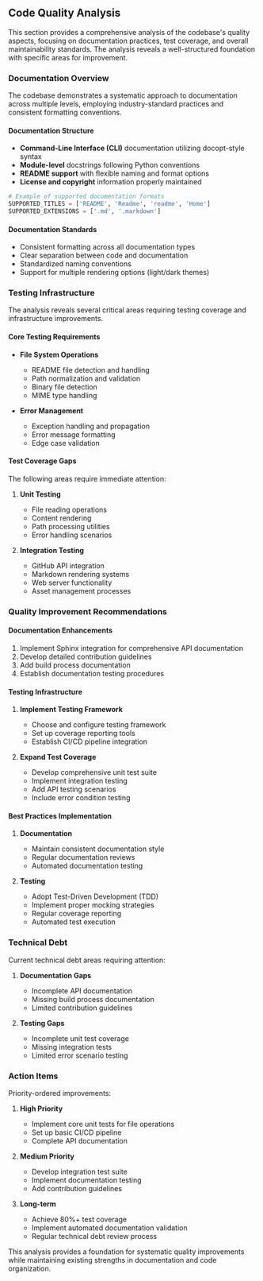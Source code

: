 ## Code Quality Analysis

This section provides a comprehensive analysis of the codebase's quality aspects, focusing on documentation practices, test coverage, and overall maintainability standards. The analysis reveals a well-structured foundation with specific areas for improvement.

### Documentation Overview

The codebase demonstrates a systematic approach to documentation across multiple levels, employing industry-standard practices and consistent formatting conventions.

#### Documentation Structure
- **Command-Line Interface (CLI)** documentation utilizing docopt-style syntax
- **Module-level** docstrings following Python conventions
- **README support** with flexible naming and format options
- **License and copyright** information properly maintained

```python
# Example of supported documentation formats
SUPPORTED_TITLES = ['README', 'Readme', 'readme', 'Home']
SUPPORTED_EXTENSIONS = ['.md', '.markdown']
```

#### Documentation Standards
- Consistent formatting across all documentation types
- Clear separation between code and documentation
- Standardized naming conventions
- Support for multiple rendering options (light/dark themes)

### Testing Infrastructure

The analysis reveals several critical areas requiring testing coverage and infrastructure improvements.

#### Core Testing Requirements
- **File System Operations**
  - README file detection and handling
  - Path normalization and validation
  - Binary file detection
  - MIME type handling

- **Error Management**
  - Exception handling and propagation
  - Error message formatting
  - Edge case validation

#### Test Coverage Gaps

The following areas require immediate attention:

1. **Unit Testing**
   - File reading operations
   - Content rendering
   - Path processing utilities
   - Error handling scenarios

2. **Integration Testing**
   - GitHub API integration
   - Markdown rendering systems
   - Web server functionality
   - Asset management processes

### Quality Improvement Recommendations

#### Documentation Enhancements
1. Implement Sphinx integration for comprehensive API documentation
2. Develop detailed contribution guidelines
3. Add build process documentation
4. Establish documentation testing procedures

#### Testing Infrastructure
1. **Implement Testing Framework**
   - Choose and configure testing framework
   - Set up coverage reporting tools
   - Establish CI/CD pipeline integration

2. **Expand Test Coverage**
   - Develop comprehensive unit test suite
   - Implement integration testing
   - Add API testing scenarios
   - Include error condition testing

#### Best Practices Implementation
1. **Documentation**
   - Maintain consistent documentation style
   - Regular documentation reviews
   - Automated documentation testing

2. **Testing**
   - Adopt Test-Driven Development (TDD)
   - Implement proper mocking strategies
   - Regular coverage reporting
   - Automated test execution

### Technical Debt

Current technical debt areas requiring attention:

1. **Documentation Gaps**
   - Incomplete API documentation
   - Missing build process documentation
   - Limited contribution guidelines

2. **Testing Gaps**
   - Incomplete unit test coverage
   - Missing integration tests
   - Limited error scenario testing

### Action Items

Priority-ordered improvements:

1. **High Priority**
   - Implement core unit tests for file operations
   - Set up basic CI/CD pipeline
   - Complete API documentation

2. **Medium Priority**
   - Develop integration test suite
   - Implement documentation testing
   - Add contribution guidelines

3. **Long-term**
   - Achieve 80%+ test coverage
   - Implement automated documentation validation
   - Regular technical debt review process

This analysis provides a foundation for systematic quality improvements while maintaining existing strengths in documentation and code organization.
